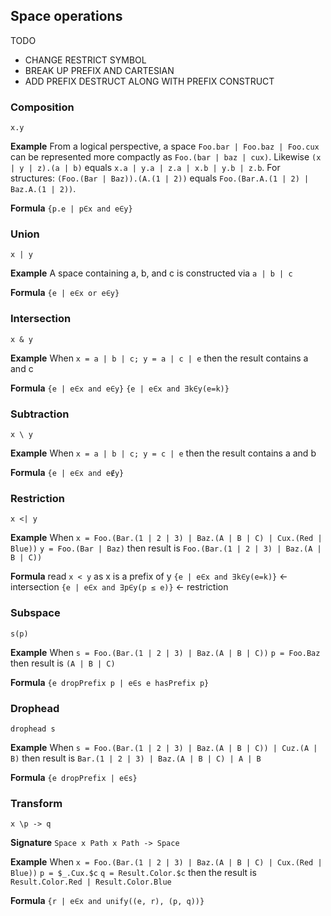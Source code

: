 ## Space operations

TODO
- CHANGE RESTRICT SYMBOL
- BREAK UP PREFIX AND CARTESIAN
- ADD PREFIX DESTRUCT ALONG WITH PREFIX CONSTRUCT

### Composition
`x.y`

**Example**
From a logical perspective, a space `Foo.bar | Foo.baz | Foo.cux` can be represented more compactly as `Foo.(bar | baz | cux)`.
Likewise `(x | y | z).(a | b)` equals `x.a | y.a | z.a | x.b | y.b | z.b`.
For structures: `(Foo.(Bar | Baz)).(A.(1 | 2))` equals `Foo.(Bar.A.(1 | 2) | Baz.A.(1 | 2))`.

**Formula**
`{p.e | p∈x and e∈y}`

### Union
`x | y`

**Example**
A space containing a, b, and c is constructed via `a | b | c`

**Formula**
`{e | e∈x or e∈y}`

### Intersection
`x & y`

**Example**
When `x = a | b | c; y = a | c | e` then the result contains a and c

**Formula**
`{e | e∈x and e∈y}`
`{e | e∈x and ∃k∈y(e=k)}`

### Subtraction
`x \ y`

**Example**
When `x = a | b | c; y = c | e` then the result contains a and b

**Formula**
`{e | e∈x and e∉y}`

### Restriction
`x <| y`

**Example**
When `x = Foo.(Bar.(1 | 2 | 3) | Baz.(A | B | C) | Cux.(Red | Blue))`
     `y = Foo.(Bar | Baz)` then result is
     `Foo.(Bar.(1 | 2 | 3) | Baz.(A | B | C))`

**Formula**
read `x < y` as x is a prefix of y 
`{e | e∈x and ∃k∈y(e=k)}` <- intersection
`{e | e∈x and ∃p∈y(p ≤ e)}` <- restriction

### Subspace
`s(p)`

**Example**
When `s = Foo.(Bar.(1 | 2 | 3) | Baz.(A | B | C))`
     `p = Foo.Baz` then result is
     `(A | B | C)`

**Formula**
`{e dropPrefix p | e∈s e hasPrefix p}`

### Drophead
`drophead s`

**Example**
When `s = Foo.(Bar.(1 | 2 | 3) | Baz.(A | B | C)) | Cuz.(A | B)` then result is
     `Bar.(1 | 2 | 3) | Baz.(A | B | C) | A | B`

**Formula**
`{e dropPrefix | e∈s}`

### Transform
`x \p -> q`

**Signature** `Space x Path x Path -> Space`

**Example** 
When `x = Foo.(Bar.(1 | 2 | 3) | Baz.(A | B | C) | Cux.(Red | Blue))`
     `p = $_.Cux.$c`
     `q = Result.Color.$c` then the result is
     `Result.Color.Red | Result.Color.Blue`

**Formula**
`{r | e∈x and unify((e, r), (p, q))}`
